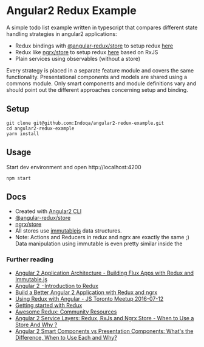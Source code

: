 # Angular2 Redux Example 
A simple todo list example written in typescript that compares different state handling strategies in angular2 applications:

  * Redux bindings with [@angular-redux/store](https://github.com/angular-redux/store) to setup redux [here](src/app/todos/todos.module.ts)
  * Redux like [ngrx/store](https://github.com/angular-redux/store) to setup redux [here](src/app/todos/todos.module.ts) based on RxJS 
  * Plain services using observables (without a store)
  
Every strategy is placed in a separate feature module and covers the same functionality. Presentational components and models are shared using a commons module. Only smart components and module definitions vary and should point out the different approaches concerning setup and binding. 
  
## Setup
```
git clone git@github.com:Indoqa/angular2-redux-example.git
cd angular2-redux-example
yarn install
```

## Usage
Start dev environment and open http://localhost:4200
```
npm start
```

## Docs

  * Created with [Angular2 CLI](https://angular.io/docs/ts/latest/cli-quickstart.html)
  * [@angular-redux/store](https://github.com/angular-redux/store) 
  * [ngrx/store](https://github.com/ngrx/store)
  * All stores use [immutablejs](https://facebook.github.io/immutable-js/) data structures.
  * Note: Actions and Reducers in redux and ngrx are exactly the same ;) Data manipulation using immutable is even pretty similar inside the 

### Further reading
  * [Angular 2 Application Architecture - Building Flux Apps with Redux and Immutable.js](http://blog.angular-university.io/angular-2-application-architecture-building-flux-like-apps-using-redux-and-immutable-js-js/)
  * [Angular 2  - Introduction to Redux](https://medium.com/google-developer-experts/angular-2-introduction-to-redux-1cf18af27e6e)
  * [Build a Better Angular 2 Application with Redux and ngrx](http://onehungrymind.com/build-better-angular-2-application-redux-ngrx/)
  * [Using Redux with Angular - JS Toronto Meetup 2016-07-12](https://www.youtube.com/watch?v=s4xr2avwv3s)
  * [Getting started with Redux](https://egghead.io/courses/getting-started-with-redux)
  * [Awesome Redux: Community Resources](https://github.com/xgrommx/awesome-redux)
  * [Angular 2 Service Layers: Redux, RxJs and Ngrx Store - When to Use a Store And Why ?](http://blog.angular-university.io/angular-2-redux-ngrx-rxjs/)
  * [Angular 2 Smart Components vs Presentation Components: What's the Difference, When to Use Each and Why?](http://blog.angular-university.io/angular-2-smart-components-vs-presentation-components-whats-the-difference-when-to-use-each-and-why/)

